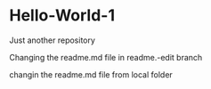 # Hello-World-1
Just another repository

Changing the readme.md file in readme.-edit branch

changin the readme.md file from local folder
